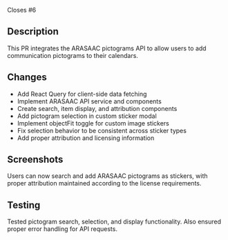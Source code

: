 Closes #6

## Description
This PR integrates the ARASAAC pictograms API to allow users to add communication pictograms to their calendars.

## Changes
- Add React Query for client-side data fetching
- Implement ARASAAC API service and components
- Create search, item display, and attribution components
- Add pictogram selection in custom sticker modal
- Implement objectFit toggle for custom image stickers
- Fix selection behavior to be consistent across sticker types
- Add proper attribution and licensing information

## Screenshots
Users can now search and add ARASAAC pictograms as stickers, with proper attribution maintained according to the license requirements.

## Testing
Tested pictogram search, selection, and display functionality.
Also ensured proper error handling for API requests.